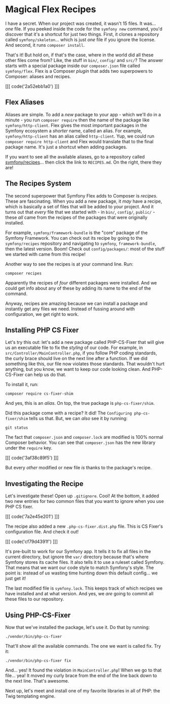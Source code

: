 # Magical Flex Recipes

I have a secret. When our project was created, it wasn't 15 files. It was...
*one* file. If you peeked inside the code for the `symfony new` command, you'd
discover that it's a shortcut for just two things. First, it clones a
repository called `symfony/skeleton`... which is just *one* file if you ignore the
license. And second, it runs `composer install`.

That's it! But hold on, if that's the case, where in the world did all these other
files come from? Like, the stuff in `bin/`, `config/` and `src/`?
The answer starts with a special package inside our `composer.json` file called
`symfony/flex`. Flex is a Composer *plugin* that adds two superpowers to
Composer: aliases and recipes.

[[[ code('2a52ebb1a0') ]]]

## Flex Aliases

Aliases are simple. To add a *new* package to your app - which we'll do in a minute -
you run `composer require` then the name of the package like `symfony/http-client`.
Flex gives the most important packages in the Symfony ecosystem a *shorter* name,
called an alias. For example, `symfony/http-client` has an alias called
`http-client`. Yup, we could run `composer require http-client` and
Flex would translate that to the final package name. It's just a shortcut
when adding packages.

If you want to see all the available aliases, go to a repository called
[symfony/recipes](https://github.com/symfony/recipes)... then click the link
to `RECIPES.md`. On the right, there they are!

## The Recipes System

The second superpower that Symfony Flex adds to Composer is *recipes*. These
are fascinating. When you add a new package, it *may* have a recipe, which is
basically a set of files that will be added to your project. And it turns out that
*every* file that we started with - in `bin/`, `config/`, `public/` -
these *all* came from the recipes of the packages that were originally
installed.

For example, `symfony/framework-bundle` is the "core" package of the Symfony Framework.
You can check out its recipe by going to the `symfony/recipes` repository
and navigating to `symfony`, `framework-bundle`, then the latest version. Boom!
Check out `config/packages/`: most of the stuff we started with
came from this recipe!

Another way to see the recipes is at your command line. Run:

```terminal
composer recipes
```

Apparently the recipes of *four* different packages were installed. And we could
get info about any of these by adding its name to the end of the command.

Anyway, recipes are amazing because we can install a package and instantly get any
files we need. Instead of fussing around with configuration, we get right to work.

## Installing PHP CS Fixer

Let's try this out: let's add a new package called PHP-CS-Fixer that will give us an
executable file to fix the *styling* of our code. For example, in
`src/Controller/MainController.php`, if you follow PHP coding standards,
the curly brace should live on the next line after a function. If we did something
like this, our file now violates those standards. That wouldn't hurt anything,
but you know, we want to keep our code looking clean. And PHP-CS-Fixer can help
us do that.

To install it, run:

```terminal
composer require cs-fixer-shim
```

And yes, this is an *alias*. On top, the true package is `php-cs-fixer/shim`.

Did this package come with a recipe? It did! The `Configuring php-cs-fixer/shim`
tells us that. But, we can *also* see it by running:

```terminal
git status
```

The fact that `composer.json` and `composer.lock` are modified is 100% normal
Composer behavior. You can see that `composer.json` has the new library under
the `require` key. 

[[[ code('3af38c89f5') ]]]

But every *other* modified or new file *is* thanks to the package's recipe.

## Investigating the Recipe

Let's investigate these! Open up `.gitignore`. Cool! At the bottom, it added two
new entries for two common files that you want to ignore when you use PHP CS fixer.

[[[ code('7a2e45e201') ]]]

The recipe also added a new `.php-cs-fixer.dist.php` file. This is CS Fixer's
configuration file. And check it out! 

[[[ code('cf79d4391f') ]]]

It's pre-built to work for our Symfony app. It tells it to fix all files in the 
current directory, but ignore the `var/` directory because that's where Symfony 
stores its cache files. It also tells it to use a ruleset called Symfony. 
That means that we want our code style to match Symfony's style. The point is: 
instead of *us* wasting time hunting down this default config... we just get it!

The last modified file is `symfony.lock`. This keeps track of which recipes we have
installed and at what version. And yes, we *are* going to commit all these files
to our repository.

## Using PHP-CS-Fixer

Now that we've installed the package, let's use it. Do that by running:

```terminal
./vendor/bin/php-cs-fixer
```

That'll show all the available commands. The one we want is called fix. Try it:

```terminal-silent
./vendor/bin/php-cs-fixer fix
```

And... yes! It found the violation in `MainController.php`! When we
go to that file... yea! It moved my curly brace from the end of the line back down
to the next line. That's awesome.

Next up, let's meet and install one of my favorite libraries in all of PHP: the
Twig templating engine.

